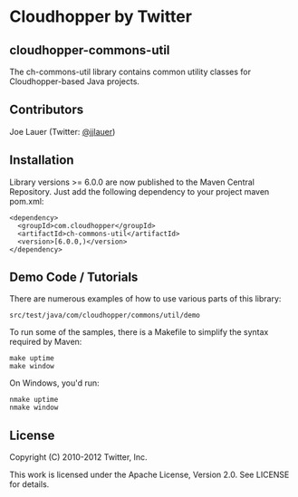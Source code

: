 Cloudhopper by Twitter
============================

cloudhopper-commons-util
------------------------

The ch-commons-util library contains common utility classes for Cloudhopper-based
Java projects.

Contributors
------------

Joe Lauer (Twitter: [@jjlauer](http://twitter.com/jjlauer))

Installation
------------

Library versions >= 6.0.0 are now published to the Maven Central Repository.
Just add the following dependency to your project maven pom.xml:

    <dependency>
      <groupId>com.cloudhopper</groupId>
      <artifactId>ch-commons-util</artifactId>
      <version>[6.0.0,)</version>
    </dependency>

Demo Code / Tutorials
---------------------

There are numerous examples of how to use various parts of this library:

    src/test/java/com/cloudhopper/commons/util/demo

To run some of the samples, there is a Makefile to simplify the syntax required
by Maven:

    make uptime
    make window

On Windows, you'd run:
 
    nmake uptime
    nmake window

License
-------

Copyright (C) 2010-2012 Twitter, Inc.

This work is licensed under the Apache License, Version 2.0. See LICENSE for details.

